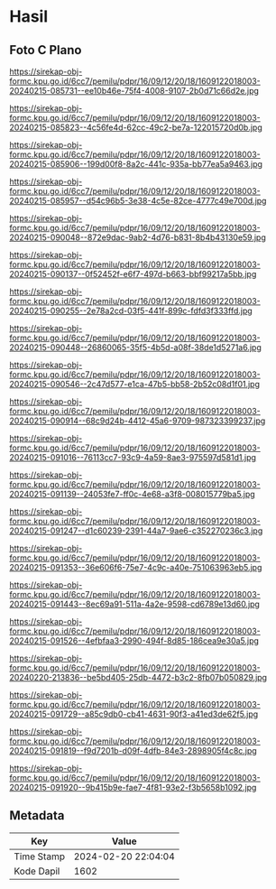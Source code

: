 # Hasil

## Foto C Plano

https://sirekap-obj-formc.kpu.go.id/6cc7/pemilu/pdpr/16/09/12/20/18/1609122018003-20240215-085731--ee10b46e-75f4-4008-9107-2b0d71c66d2e.jpg

https://sirekap-obj-formc.kpu.go.id/6cc7/pemilu/pdpr/16/09/12/20/18/1609122018003-20240215-085823--4c56fe4d-62cc-49c2-be7a-122015720d0b.jpg

https://sirekap-obj-formc.kpu.go.id/6cc7/pemilu/pdpr/16/09/12/20/18/1609122018003-20240215-085906--199d00f8-8a2c-441c-935a-bb77ea5a9463.jpg

https://sirekap-obj-formc.kpu.go.id/6cc7/pemilu/pdpr/16/09/12/20/18/1609122018003-20240215-085957--d54c96b5-3e38-4c5e-82ce-4777c49e700d.jpg

https://sirekap-obj-formc.kpu.go.id/6cc7/pemilu/pdpr/16/09/12/20/18/1609122018003-20240215-090048--872e9dac-9ab2-4d76-b831-8b4b43130e59.jpg

https://sirekap-obj-formc.kpu.go.id/6cc7/pemilu/pdpr/16/09/12/20/18/1609122018003-20240215-090137--0f52452f-e6f7-497d-b663-bbf99217a5bb.jpg

https://sirekap-obj-formc.kpu.go.id/6cc7/pemilu/pdpr/16/09/12/20/18/1609122018003-20240215-090255--2e78a2cd-03f5-441f-899c-fdfd3f333ffd.jpg

https://sirekap-obj-formc.kpu.go.id/6cc7/pemilu/pdpr/16/09/12/20/18/1609122018003-20240215-090448--26860065-35f5-4b5d-a08f-38de1d5271a6.jpg

https://sirekap-obj-formc.kpu.go.id/6cc7/pemilu/pdpr/16/09/12/20/18/1609122018003-20240215-090546--2c47d577-e1ca-47b5-bb58-2b52c08d1f01.jpg

https://sirekap-obj-formc.kpu.go.id/6cc7/pemilu/pdpr/16/09/12/20/18/1609122018003-20240215-090914--68c9d24b-4412-45a6-9709-987323399237.jpg

https://sirekap-obj-formc.kpu.go.id/6cc7/pemilu/pdpr/16/09/12/20/18/1609122018003-20240215-091016--76113cc7-93c9-4a59-8ae3-975597d581d1.jpg

https://sirekap-obj-formc.kpu.go.id/6cc7/pemilu/pdpr/16/09/12/20/18/1609122018003-20240215-091139--24053fe7-ff0c-4e68-a3f8-008015779ba5.jpg

https://sirekap-obj-formc.kpu.go.id/6cc7/pemilu/pdpr/16/09/12/20/18/1609122018003-20240215-091247--d1c60239-2391-44a7-9ae6-c352270236c3.jpg

https://sirekap-obj-formc.kpu.go.id/6cc7/pemilu/pdpr/16/09/12/20/18/1609122018003-20240215-091353--36e606f6-75e7-4c9c-a40e-751063963eb5.jpg

https://sirekap-obj-formc.kpu.go.id/6cc7/pemilu/pdpr/16/09/12/20/18/1609122018003-20240215-091443--8ec69a91-511a-4a2e-9598-cd6789e13d60.jpg

https://sirekap-obj-formc.kpu.go.id/6cc7/pemilu/pdpr/16/09/12/20/18/1609122018003-20240215-091526--4efbfaa3-2990-494f-8d85-186cea9e30a5.jpg

https://sirekap-obj-formc.kpu.go.id/6cc7/pemilu/pdpr/16/09/12/20/18/1609122018003-20240220-213836--be5bd405-25db-4472-b3c2-8fb07b050829.jpg

https://sirekap-obj-formc.kpu.go.id/6cc7/pemilu/pdpr/16/09/12/20/18/1609122018003-20240215-091729--a85c9db0-cb41-4631-90f3-a41ed3de62f5.jpg

https://sirekap-obj-formc.kpu.go.id/6cc7/pemilu/pdpr/16/09/12/20/18/1609122018003-20240215-091819--f9d7201b-d09f-4dfb-84e3-2898905f4c8c.jpg

https://sirekap-obj-formc.kpu.go.id/6cc7/pemilu/pdpr/16/09/12/20/18/1609122018003-20240215-091920--9b415b9e-fae7-4f81-93e2-f3b5658b1092.jpg


## Metadata

| Key        | Value               |
| ---------- | ------------------- |
| Time Stamp | 2024-02-20 22:04:04 |
| Kode Dapil | 1602                |



